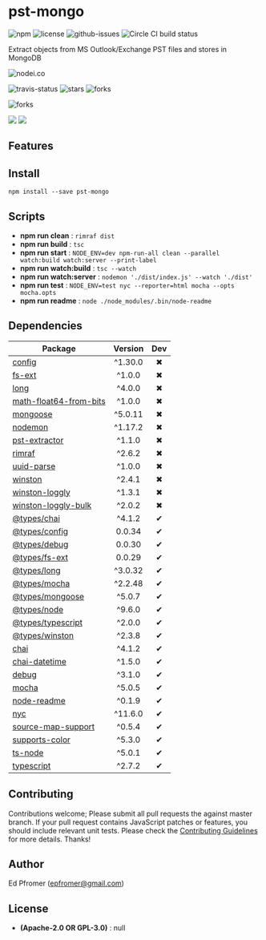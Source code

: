 # pst-mongo

![npm](https://img.shields.io/npm/v/pst-mongo.svg) ![license](https://img.shields.io/npm/l/pst-mongo.svg) ![github-issues](https://img.shields.io/github/issues/epfromer/pst-extractor.svg)  ![Circle CI build status](https://circleci.com/gh/epfromer/pst-extractor.svg?style=svg)

Extract objects from MS Outlook/Exchange PST files and stores in MongoDB

![nodei.co](https://nodei.co/npm/pst-mongo.png?downloads=true&downloadRank=true&stars=true)

![travis-status](https://img.shields.io/travis/epfromer/pst-extractor.svg)
![stars](https://img.shields.io/github/stars/epfromer/pst-extractor.svg)
![forks](https://img.shields.io/github/forks/epfromer/pst-extractor.svg)

![forks](https://img.shields.io/github/forks/epfromer/pst-extractor.svg)

![](https://david-dm.org/epfromer/pst-extractor/status.svg)
![](https://david-dm.org/epfromer/pst-extractor/dev-status.svg)

## Features


## Install

`npm install --save pst-mongo`


## Scripts

 - **npm run clean** : `rimraf dist`
 - **npm run build** : `tsc`
 - **npm run start** : `NODE_ENV=dev npm-run-all clean --parallel watch:build watch:server --print-label`
 - **npm run watch:build** : `tsc --watch`
 - **npm run watch:server** : `nodemon './dist/index.js' --watch './dist'`
 - **npm run test** : `NODE_ENV=test nyc --reporter=html mocha --opts mocha.opts`
 - **npm run readme** : `node ./node_modules/.bin/node-readme`

## Dependencies

Package | Version | Dev
--- |:---:|:---:
[config](https://www.npmjs.com/package/config) | ^1.30.0 | ✖
[fs-ext](https://www.npmjs.com/package/fs-ext) | ^1.0.0 | ✖
[long](https://www.npmjs.com/package/long) | ^4.0.0 | ✖
[math-float64-from-bits](https://www.npmjs.com/package/math-float64-from-bits) | ^1.0.0 | ✖
[mongoose](https://www.npmjs.com/package/mongoose) | ^5.0.11 | ✖
[nodemon](https://www.npmjs.com/package/nodemon) | ^1.17.2 | ✖
[pst-extractor](https://www.npmjs.com/package/pst-extractor) | ^1.1.0 | ✖
[rimraf](https://www.npmjs.com/package/rimraf) | ^2.6.2 | ✖
[uuid-parse](https://www.npmjs.com/package/uuid-parse) | ^1.0.0 | ✖
[winston](https://www.npmjs.com/package/winston) | ^2.4.1 | ✖
[winston-loggly](https://www.npmjs.com/package/winston-loggly) | ^1.3.1 | ✖
[winston-loggly-bulk](https://www.npmjs.com/package/winston-loggly-bulk) | ^2.0.2 | ✖
[@types/chai](https://www.npmjs.com/package/@types/chai) | ^4.1.2 | ✔
[@types/config](https://www.npmjs.com/package/@types/config) | 0.0.34 | ✔
[@types/debug](https://www.npmjs.com/package/@types/debug) | 0.0.30 | ✔
[@types/fs-ext](https://www.npmjs.com/package/@types/fs-ext) | 0.0.29 | ✔
[@types/long](https://www.npmjs.com/package/@types/long) | ^3.0.32 | ✔
[@types/mocha](https://www.npmjs.com/package/@types/mocha) | ^2.2.48 | ✔
[@types/mongoose](https://www.npmjs.com/package/@types/mongoose) | ^5.0.7 | ✔
[@types/node](https://www.npmjs.com/package/@types/node) | ^9.6.0 | ✔
[@types/typescript](https://www.npmjs.com/package/@types/typescript) | ^2.0.0 | ✔
[@types/winston](https://www.npmjs.com/package/@types/winston) | ^2.3.8 | ✔
[chai](https://www.npmjs.com/package/chai) | ^4.1.2 | ✔
[chai-datetime](https://www.npmjs.com/package/chai-datetime) | ^1.5.0 | ✔
[debug](https://www.npmjs.com/package/debug) | ^3.1.0 | ✔
[mocha](https://www.npmjs.com/package/mocha) | ^5.0.5 | ✔
[node-readme](https://www.npmjs.com/package/node-readme) | ^0.1.9 | ✔
[nyc](https://www.npmjs.com/package/nyc) | ^11.6.0 | ✔
[source-map-support](https://www.npmjs.com/package/source-map-support) | ^0.5.4 | ✔
[supports-color](https://www.npmjs.com/package/supports-color) | ^5.3.0 | ✔
[ts-node](https://www.npmjs.com/package/ts-node) | ^5.0.1 | ✔
[typescript](https://www.npmjs.com/package/typescript) | ^2.7.2 | ✔


## Contributing

Contributions welcome; Please submit all pull requests the against master branch. If your pull request contains JavaScript patches or features, you should include relevant unit tests. Please check the [Contributing Guidelines](contributng.md) for more details. Thanks!

## Author

Ed Pfromer (epfromer@gmail.com)

## License

 - **(Apache-2.0 OR GPL-3.0)** : null
